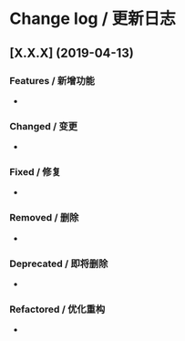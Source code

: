 # Change log / 更新日志

## [X.X.X] (2019-04-13)
### Features / 新增功能
* 
### Changed / 变更
* 
### Fixed / 修复 
* 
### Removed / 删除 
* 
### Deprecated / 即将删除 
* 
### Refactored / 优化重构 
* 

